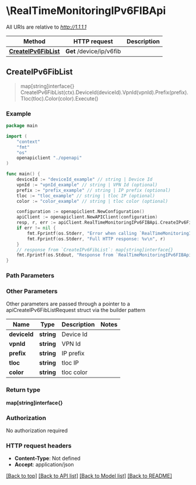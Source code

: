 # \RealTimeMonitoringIPv6FIBApi

All URIs are relative to *http://1.1.1.1*

Method | HTTP request | Description
------------- | ------------- | -------------
[**CreateIPv6FibList**](RealTimeMonitoringIPv6FIBApi.md#CreateIPv6FibList) | **Get** /device/ip/v6fib | 



## CreateIPv6FibList

> map[string]interface{} CreateIPv6FibList(ctx).DeviceId(deviceId).VpnId(vpnId).Prefix(prefix).Tloc(tloc).Color(color).Execute()





### Example

```go
package main

import (
    "context"
    "fmt"
    "os"
    openapiclient "./openapi"
)

func main() {
    deviceId := "deviceId_example" // string | Device Id
    vpnId := "vpnId_example" // string | VPN Id (optional)
    prefix := "prefix_example" // string | IP prefix (optional)
    tloc := "tloc_example" // string | tloc IP (optional)
    color := "color_example" // string | tloc color (optional)

    configuration := openapiclient.NewConfiguration()
    apiClient := openapiclient.NewAPIClient(configuration)
    resp, r, err := apiClient.RealTimeMonitoringIPv6FIBApi.CreateIPv6FibList(context.Background()).DeviceId(deviceId).VpnId(vpnId).Prefix(prefix).Tloc(tloc).Color(color).Execute()
    if err != nil {
        fmt.Fprintf(os.Stderr, "Error when calling `RealTimeMonitoringIPv6FIBApi.CreateIPv6FibList``: %v\n", err)
        fmt.Fprintf(os.Stderr, "Full HTTP response: %v\n", r)
    }
    // response from `CreateIPv6FibList`: map[string]interface{}
    fmt.Fprintf(os.Stdout, "Response from `RealTimeMonitoringIPv6FIBApi.CreateIPv6FibList`: %v\n", resp)
}
```

### Path Parameters



### Other Parameters

Other parameters are passed through a pointer to a apiCreateIPv6FibListRequest struct via the builder pattern


Name | Type | Description  | Notes
------------- | ------------- | ------------- | -------------
 **deviceId** | **string** | Device Id | 
 **vpnId** | **string** | VPN Id | 
 **prefix** | **string** | IP prefix | 
 **tloc** | **string** | tloc IP | 
 **color** | **string** | tloc color | 

### Return type

**map[string]interface{}**

### Authorization

No authorization required

### HTTP request headers

- **Content-Type**: Not defined
- **Accept**: application/json

[[Back to top]](#) [[Back to API list]](../README.md#documentation-for-api-endpoints)
[[Back to Model list]](../README.md#documentation-for-models)
[[Back to README]](../README.md)

